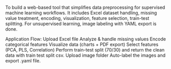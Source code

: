 To build a web-based tool that simplifies data preprocessing for supervised machine learning workflows. 
It includes Excel dataset handling, missing value treatment, encoding, visualization, feature selection, train-test splitting.
For unsupervised learning, image labeling with YAML export is done.

Application Flow:
Upload Excel file
Analyze & handle missing values
Encode categorical features
Visualize data (charts + PDF export)
Select features (PCA, PLS, Correlation)
Perform train-test split (70/30) and return the clean data with train test split csv.
Upload image folder
Auto-label the images and export .yaml file.